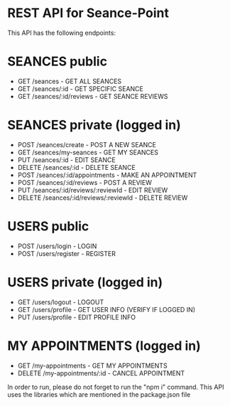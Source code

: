 # REST API for Seance-Point

This API has the following endpoints:

# SEANCES public
- GET /seances - GET ALL SEANCES
- GET /seances/:id - GET SPECIFIC SEANCE
- GET /seances/:id/reviews - GET SEANCE REVIEWS

# SEANCES private (logged in)
- POST /seances/create - POST A NEW SEANCE
- GET /seances/my-seances - GET MY SEANCES
- PUT /seances/:id - EDIT SEANCE
- DELETE /seances/:id - DELETE SEANCE
- POST /seances/:id/appointments - MAKE AN APPOINTMENT
- POST /seances/:id/reviews - POST A REVIEW
- PUT /seances/:id/reviews/:reviewId - EDIT REVIEW
- DELETE /seances/:id/reviews/:reviewId - DELETE REVIEW

# USERS public
- POST /users/login - LOGIN
- POST /users/register - REGISTER

# USERS private (logged in)
- GET /users/logout - LOGOUT
- GET /users/profile - GET USER INFO (VERIFY IF LOGGED IN)
- PUT /users/profile - EDIT PROFILE INFO

# MY APPOINTMENTS (logged in)
- GET /my-appointments - GET MY APPOINTMENTS
- DELETE /my-appointments/:id - CANCEL APPOINTMENT

In order to run, please do not forget to run the "npm i" command. This API uses the libraries which are mentioned in the package.json file
